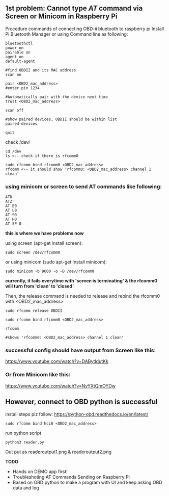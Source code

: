 ## 1st problem: Cannot type *AT* command via Screen or Minicom in Raspberry Pi


Procedure commands of connecting OBD-ii bluetooth to raspberry pi
Install Pi Bluetooth Manager or using Command line as following:
```
bluetoothctl
power on
pairable on
agent on
default-agent

#find OBDII and its MAC address
scan on   

pair <OBD2_mac_address>
#enter pin 1234

#Automatically pair with the device next time
trust <OBD2_mac_address>  

scan off

#show paired devices, OBDII should be within list
paired-devices  

quit
```
check /dev/
```
cd /dev
ls <-- check if there is rfcomm0

sudo rfcomm bind rfcomm0 <OBD2_mac_address> 
rfcomm <-- it should show 'rfcomm0: <OBD2_mac_address> channel 1 clean'
```
### using minicom or screen to send AT commands like following:
```
ATD
ATZ
AT E0
AT L0
AT S0
AT H0
AT SP 0
```
**this is where we have problems now**

using screen (apt-get install screen):
```
sudo screen /dev/rfcomm0
```
or using minicom (sudo apt-get install minicom):
```
sudo minicom -b 9600 -o -D /dev/rfcomm0
```
**currently, it fails everytime with 'screen is terminating' & the rfcomm0 will turn from 'clean' to 'closed'**

Then, the release command is needed to release and rebind the rfcomm0 with <OBD2_mac_address> 
```
sudo rfcomm release OBDII

sudo rfcomm bind rfcomm0 <OBD2_mac_address> 

rfcomm

#shows 'rfcomm0: <OBD2_mac_address> channel 1 clean'
```
### successful config should have output from Screen like this:
https://www.youtube.com/watch?v=DABytIdutKk

### Or from Minicom like this:
https://www.youtube.com/watch?v=NvYXtQmOYDw

## However, connect to OBD python is successful
install steps plz follow: https://python-obd.readthedocs.io/en/latest/

```
sudo rfcomm bind hci0 <OBD2_mac_address> 

```
run python script
```
python3 reader.py
```
Out put as readeroutput1.png & readeroutput2.png

**TODO**
* Hands on DEMO app first!
* Troubleshoting AT Commands Sending on Raspberry Pi
* Based on OBD python to make a program with UI and keep asking OBD data and log
